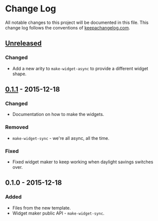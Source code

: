 # Change Log
All notable changes to this project will be documented in this file. This change log follows the conventions of [keepachangelog.com](http://keepachangelog.com/).

## [Unreleased][unreleased]
### Changed
- Add a new arity to `make-widget-async` to provide a different widget shape.

## [0.1.1] - 2015-12-18
### Changed
- Documentation on how to make the widgets.

### Removed
- `make-widget-sync` - we're all async, all the time.

### Fixed
- Fixed widget maker to keep working when daylight savings switches over.

## 0.1.0 - 2015-12-18
### Added
- Files from the new template.
- Widget maker public API - `make-widget-sync`.

[unreleased]: https://github.com/your-name/server/compare/0.1.1...HEAD
[0.1.1]: https://github.com/your-name/server/compare/0.1.0...0.1.1
